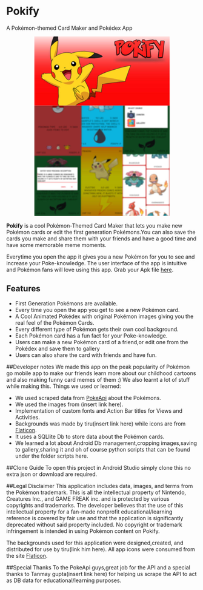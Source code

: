 # Pokify
A Pokémon-themed Card Maker and Pokédex App

<p align="center">
<a href="https://github.com/GauravChaddha1996/Pokify/blob/master/gitfeature1.jpg"><img src="/gitfeature1.jpg" height="473" width="357"></a>
</p>

**Pokify** is a cool Pokémon-Themed Card Maker that lets you make new Pokémon cards or edit the first 
generation Pokémons.You can also save the cards you make and share them with your friends and have a good time and 
have some memorable meme moments.

Everytime you open the app it gives you a new Pokémon for you to see and increase your Poke-knowledge.
The user interface of the app is intuitive and Pokémon fans will love using this app.
Grab your Apk file [here](https://github.com/GauravChaddha1996/Pokify/blob/master/app-release.apk?raw=true).

## Features
* First Generation Pokémons are available.
* Every time you open the app you get to see a new Pokémon card.
* A Cool Animated Pokédex with original Pokémon images giving you the real feel of the Pokémon Cards.
* Every different type of Pokémon gets their own cool background.
* Each Pokémon card has a fun fact for your Poke-knowledge.
* Users can make a new Pokémon card of a friend,or edit one from the Pokédex and save them to gallery
* Users can also share the card with friends and have fun.



##Developer notes
We made this app on the peak popularity of Pokémon go mobile app to make our friends learn more about our 
childhood cartoons and also making funny card memes of them :)
We also learnt a lot of stuff while making this.
Things we used or learned:
* We used scraped data from [PokeApi](http://www.pokeapi.co/) about the Pokémons.
* We used the images from (insert link here).
* Implementation of custom fonts and Action Bar titles for Views and Activities.
* Backgrounds was made by tiru(insert  link here) while icons are from [Flaticon](http://www.flaticon.com/).
* It uses a SQLlite Db to store data about the Pokémon cards.
* We learned a lot about Android Db management,cropping images,saving to gallery,sharing it and oh of course
python scripts that can be found under the folder scripts here.

##Clone Guide
To open this project in Android Studio simply clone this no extra json or download are required.

##Legal Disclaimer
This application includes data, images, and terms from the Pokémon trademark. 
This is all the intellectual property of Nintendo, Creatures Inc., and GAME FREAK inc. and is 
protected by various copyrights and trademarks. The developer believes that the use of this 
intellectual property for a fan-made nonprofit educational/learning reference is covered by fair use and
that the application is significantly deprecated without said property included.
No copyright or trademark infringement is intended in using Pokémon content on Pokify.

The backgrounds used for this application were designed,created, and distributed for use by tiru(link him here).
All app icons were consumed from the site [Flaticon](http://www.flaticon.com/).

##Special Thanks
To the PokeApi guys,great job for the API and a special thanks to Tanmay gupta(insert link here) for helping 
us scrape the API to act as DB data for educational/learning purposes.
